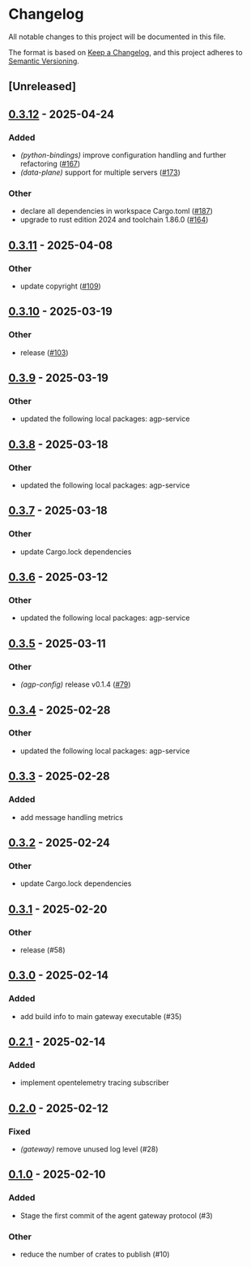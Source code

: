 # Changelog

All notable changes to this project will be documented in this file.

The format is based on [Keep a Changelog](https://keepachangelog.com/en/1.0.0/),
and this project adheres to [Semantic Versioning](https://semver.org/spec/v2.0.0.html).

## [Unreleased]

## [0.3.12](https://github.com/agntcy/agp/compare/agp-gw-v0.3.11...agp-gw-v0.3.12) - 2025-04-24

### Added

- *(python-bindings)* improve configuration handling and further refactoring ([#167](https://github.com/agntcy/agp/pull/167))
- *(data-plane)* support for multiple servers ([#173](https://github.com/agntcy/agp/pull/173))

### Other

- declare all dependencies in workspace Cargo.toml ([#187](https://github.com/agntcy/agp/pull/187))
- upgrade to rust edition 2024 and toolchain 1.86.0 ([#164](https://github.com/agntcy/agp/pull/164))

## [0.3.11](https://github.com/agntcy/agp/compare/agp-gw-v0.3.10...agp-gw-v0.3.11) - 2025-04-08

### Other

- update copyright ([#109](https://github.com/agntcy/agp/pull/109))

## [0.3.10](https://github.com/agntcy/agp/compare/agp-gw-v0.3.9...agp-gw-v0.3.10) - 2025-03-19

### Other

- release ([#103](https://github.com/agntcy/agp/pull/103))

## [0.3.9](https://github.com/agntcy/agp/compare/agp-gw-v0.3.8...agp-gw-v0.3.9) - 2025-03-19

### Other

- updated the following local packages: agp-service

## [0.3.8](https://github.com/agntcy/agp/compare/agp-gw-v0.3.7...agp-gw-v0.3.8) - 2025-03-18

### Other

- updated the following local packages: agp-service

## [0.3.7](https://github.com/agntcy/agp/compare/agp-gw-v0.3.6...agp-gw-v0.3.7) - 2025-03-18

### Other

- update Cargo.lock dependencies

## [0.3.6](https://github.com/agntcy/agp/compare/agp-gw-v0.3.5...agp-gw-v0.3.6) - 2025-03-12

### Other

- updated the following local packages: agp-service

## [0.3.5](https://github.com/agntcy/agp/compare/agp-gw-v0.3.4...agp-gw-v0.3.5) - 2025-03-11

### Other

- *(agp-config)* release v0.1.4 ([#79](https://github.com/agntcy/agp/pull/79))

## [0.3.4](https://github.com/agntcy/agp/compare/agp-gw-v0.3.3...agp-gw-v0.3.4) - 2025-02-28

### Other

- updated the following local packages: agp-service

## [0.3.3](https://github.com/agntcy/agp/compare/agp-gw-v0.3.2...agp-gw-v0.3.3) - 2025-02-28

### Added

- add message handling metrics

## [0.3.2](https://github.com/agntcy/agp/compare/agp-gw-v0.3.1...agp-gw-v0.3.2) - 2025-02-24

### Other

- update Cargo.lock dependencies

## [0.3.1](https://github.com/agntcy/agp/compare/agp-gw-v0.3.0...agp-gw-v0.3.1) - 2025-02-20

### Other

- release (#58)

## [0.3.0](https://github.com/agntcy/agp/compare/agp-gw-v0.2.1...agp-gw-v0.3.0) - 2025-02-14

### Added

- add build info to main gateway executable (#35)

## [0.2.1](https://github.com/agntcy/agp/compare/agp-gw-v0.2.0...agp-gw-v0.2.1) - 2025-02-14

### Added

- implement opentelemetry tracing subscriber

## [0.2.0](https://github.com/agntcy/agp/compare/agp-gw-v0.1.0...agp-gw-v0.2.0) - 2025-02-12

### Fixed

- *(gateway)* remove unused log level (#28)

## [0.1.0](https://github.com/agntcy/agp/releases/tag/agp-gw-v0.1.0) - 2025-02-10

### Added

- Stage the first commit of the agent gateway protocol (#3)

### Other

- reduce the number of crates to publish (#10)
